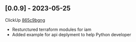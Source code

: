 ## [0.0.9] - 2023-05-25

ClickUp [865c9bgng](https://app.clickup.com/t/865c9bgng)

- Resturctured terraform modules for iam
- Added example for api deplyment to help Python developer
